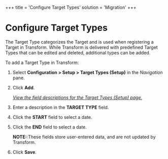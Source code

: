 +++
title = 'Configure Target Types'
solution = 'Migration'
+++

# Configure Target Types

The Target Type categorizes the Target and is used when registering a
Target in Transform. While Transform is delivered with predefined Target
Types that can be edited and deleted, additional types can be added.

To add a Target Type in Transform:

1.  Select **Configuration \> Setup \> Target Types (Setup)** in the
    *Navigation* pane.

2.  Click **Add**.
    
    *[View the field descriptions for the Target Types (Setup)
    page.](../Page_Desc/Target_Types_Setup)*

3.  Enter a description in the **TARGET TYPE** field.

4.  Click the **START** field to select a date.

5.  Click the **END** field to select a date.
    
    **NOTE:**:These fields store user-entered data, and are not updated
    by Transform.

6.  Click **Save**.
